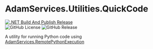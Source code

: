 # AdamServices.Utilities.QuickCode
[![.NET Build And Publish Release](https://github.com/Adam-Software/AdamServices.Utilities.QuickCode/actions/workflows/dotnet-desktop.yml/badge.svg)](https://github.com/Adam-Software/AdamServices.Utilities.QuickCode/actions/workflows/dotnet-desktop.yml)     
![GitHub License](https://img.shields.io/github/license/Adam-Software/AdamServices.Utilities.QuickCode)
![GitHub Release](https://img.shields.io/github/v/release/Adam-Software/AdamServices.Utilities.QuickCode)

A utility for running Python code using [AdamServices.RemotePythonExecution](https://github.com/Adam-Software/AdamServices.RemotePythonExecution)
